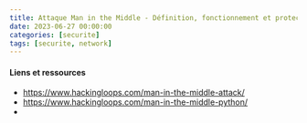 ```yaml
---
title: Attaque Man in the Middle - Définition, fonctionnement et protection
date: 2023-06-27 00:00:00
categories: [securite]
tags: [securite, network]
---
```


#### Liens et ressources 

- https://www.hackingloops.com/man-in-the-middle-attack/
- https://www.hackingloops.com/man-in-the-middle-python/
- 